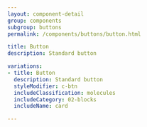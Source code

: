 ```yaml
---
layout: component-detail
group: components
subgroup: buttons
permalink: /components/buttons/button.html

title: Button
description: Standard button

variations:
- title: Button
  description: Standard button
  styleModifier: c-btn
  includeClassification: molecules
  includeCategory: 02-blocks
  includeName: card

---
```

